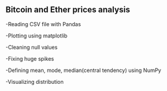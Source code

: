 ## Bitcoin and Ether prices analysis
-Reading CSV file with Pandas

-Plotting using matplotlib

-Cleaning null values

-Fixing huge spikes

-Defining mean, mode, median(central tendency) using NumPy

-Visualizing distribution



